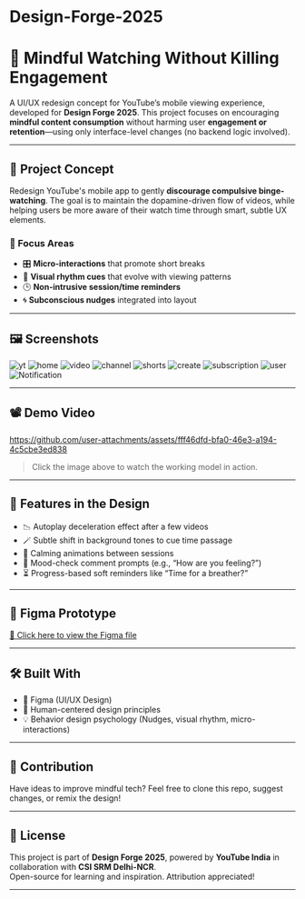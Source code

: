 # Design-Forge-2025

# 📱 Mindful Watching Without Killing Engagement

A UI/UX redesign concept for YouTube’s mobile viewing experience, developed for **Design Forge 2025**. This project focuses on encouraging **mindful content consumption** without harming user **engagement or retention**—using only interface-level changes (no backend logic involved).

---

## 🧠 Project Concept

Redesign YouTube's mobile app to gently **discourage compulsive binge-watching**. The goal is to maintain the dopamine-driven flow of videos, while helping users be more aware of their watch time through smart, subtle UX elements.

### 🎯 Focus Areas
- 🎛 **Micro-interactions** that promote short breaks  
- 🌈 **Visual rhythm cues** that evolve with viewing patterns  
- 🕒 **Non-intrusive session/time reminders**  
- 🌀 **Subconscious nudges** integrated into layout  

---

## 🖼️ Screenshots

![yt](https://github.com/user-attachments/assets/89c2dc50-1942-4114-b164-f8f40d6e4d1a)
![home](https://github.com/user-attachments/assets/67080f59-0810-43ec-976f-cfb584f783fd)
![video](https://github.com/user-attachments/assets/85820015-a082-4cda-b0d7-8d4777849993)
![channel](https://github.com/user-attachments/assets/ac2cc7fa-a2b7-49f5-af5a-eebd32e9f5df)
![shorts](https://github.com/user-attachments/assets/3fa7691a-b80f-4f3c-a72e-987963693de0)
![create](https://github.com/user-attachments/assets/6b07110c-0185-4406-be83-9da0f251e124)
![subscription](https://github.com/user-attachments/assets/8a90acc6-8e12-4398-8150-054242bb35dd)
![user](https://github.com/user-attachments/assets/f5c8c592-295c-4b2e-954b-2e80668d1325)
![Notification](https://github.com/user-attachments/assets/deec7f75-d352-42a7-a291-db9e96e4ac2d)

---

## 📽️ Demo Video

https://github.com/user-attachments/assets/fff46dfd-bfa0-46e3-a194-4c5cbe3ed838

> Click the image above to watch the working model in action.

---

## 🧩 Features in the Design

- 📉 Autoplay deceleration effect after a few videos
- 🪄 Subtle shift in background tones to cue time passage
- 🌿 Calming animations between sessions
- 💬 Mood-check comment prompts (e.g., “How are you feeling?”)
- ⏳ Progress-based soft reminders like “Time for a breather?”

---

## 📁 Figma Prototype

[🔗 Click here to view the  Figma file]((https://www.figma.com/proto/wUx11XwHX633M4JXIWkOje/Design-Forge?page-id=0%3A1&node-id=9-8&p=f&viewport=479%2C-88%2C0.78&t=RZ2QxrO5bk7VafZi-1&scaling=min-zoom&content-scaling=fixed&starting-point-node-id=4%3A10))

---

## 🛠️ Built With

- 🎨 Figma (UI/UX Design)
- 🧠 Human-centered design principles
- 💡 Behavior design psychology (Nudges, visual rhythm, micro-interactions)

---

## 📌 Contribution

Have ideas to improve mindful tech? Feel free to clone this repo, suggest changes, or remix the design!

---

## 📃 License

This project is part of **Design Forge 2025**, powered by **YouTube India** in collaboration with **CSI SRM Delhi-NCR**.  
Open-source for learning and inspiration. Attribution appreciated!

---
